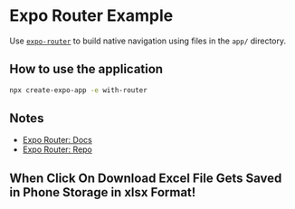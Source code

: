 # Expo Router Example

Use [`expo-router`](https://expo.github.io/router) to build native navigation using files in the `app/` directory.

## How to use the application

```sh
npx create-expo-app -e with-router
```

## Notes

- [Expo Router: Docs](https://expo.github.io/router)
- [Expo Router: Repo](https://github.com/expo/router)


## When Click On Download Excel File Gets Saved in Phone Storage in xlsx Format!

